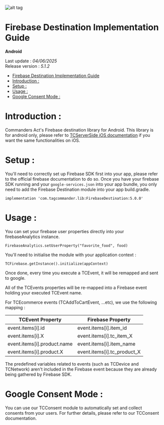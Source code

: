 
<html>
<body>
<p><img alt="alt tag" src="./res/ca_logo.png" /></p>
<h1 id="firebase-destination-implementation-guide">Firebase Destination Implementation Guide</h1>
<p><strong>Android</strong></p>
<p>Last update : <em>04/06/2025</em><br />
Release version : <em>5.1.2</em></p>
<p><div id="end_first_page" /></p>

<div class="toc">
<ul>
<li><a href="#firebase-destination-implementation-guide">Firebase Destination Implementation Guide</a></li>
<li><a href="#introduction">Introduction :</a></li>
<li><a href="#setup">Setup :</a></li>
<li><a href="#usage">Usage :</a></li>
<li><a href="#google-consent-mode">Google Consent Mode :</a></li>
</ul>
</div>
<h1 id="introduction">Introduction :</h1>
<p>Commanders Act's Firebase destination library for Android.
This library is for android only, please refer to <a href="https://github.com/CommandersAct/iOSV5/tree/master/TCServerSide">TCServerSide iOS documentation</a> if you want the same functionalities on iOS.</p>
<h1 id="setup">Setup :</h1>
<p>You'll need to correctly set up Firebase SDK first into your app, please refer to the official firebase documentation to do so.
Once you have your firebase SDK running and your <code>google-services.json</code> into your app bundle, you only need to add the Firebase Destination module into your app build.gradle.</p>
<p><code>implementation 'com.tagcommander.lib:FirebaseDestination:5.0.0'</code></p>
<h1 id="usage">Usage :</h1>
<p>You can set your firebase user properties directly into your firebaseAnalytics instance.</p>
<p><code>FirebaseAnalytics.setUserProperty("favorite_food", food)</code></p>
<p>You'll need to initialise the module with your application context :</p>
<p><code>TCFirebase.getInstance().initialize(appContext)</code></p>
<p>Once done, every time you execute a TCEvent, it will be remapped and sent to google.</p>
<p>All of the TCEvents properties will be re-mapped into a Firebase event holding your executed TCEvent name.</p>
<p>For TCEcommerce events (TCAddToCartEvent, ...etc), we use the following mapping :</p>
<table>
<thead>
<tr>
<th>TCEvent Property</th>
<th>Firebase Property</th>
</tr>
</thead>
<tbody>
<tr>
<td>event.items[i].id</td>
<td>event.items[i].item_id</td>
</tr>
<tr>
<td>event.items[i].X</td>
<td>event.items[i].tc_item_X</td>
</tr>
<tr>
<td>event.items[i].product.name</td>
<td>event.items[i].item_name</td>
</tr>
<tr>
<td>event.items[i].product.X</td>
<td>event.items[i].tc_product_X</td>
</tr>
</tbody>
</table>
<p>The predefined variables related to events (such as TCDevice and TCNetwork) aren't included in the Firebase event because they are already being gathered by Firebase SDK.</p>
<h1 id="google-consent-mode">Google Consent Mode :</h1>
<p>You can use our TCConsent module to automatically set and collect consents from your users. For further details, please refer to our TCConsent documentation.</p>
</body>
</html>